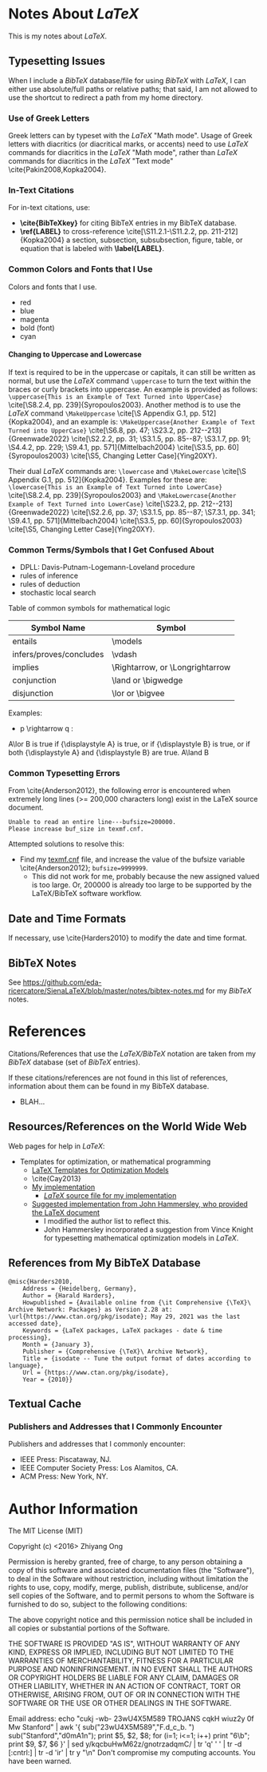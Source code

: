 #	Notes About *LaTeX*


This is my notes about *LaTeX*.



##	Typesetting Issues

When I include a *BibTeX* database/file for using *BibTeX* with *LaTeX*, I can
	either use absolute/full paths or relative paths;
	that said, I am not allowed to use the shortcut to redirect a path from my
		home directory.



###	Use of Greek Letters

Greek letters can by typeset with the *LaTeX* "Math mode". Usage of Greek letters with diacritics (or diacritical marks, or accents) need to use *LaTeX* commands for diacritics in the *LaTeX* "Math mode", rather than *LaTeX* commands for diacritics in the *LaTeX* "Text mode" \cite{Pakin2008,Kopka2004}.




###	In-Text Citations

For in-text citations, use:
+ **\cite{BibTeXkey}** for citing BibTeX entries in my BibTeX database.
+ **\ref{LABEL}** to cross-reference \cite[\S11.2.1-\S11.2.2, pp. 211-212]{Kopka2004} a section, subsection, subsubsection, figure, table, or equation that is labeled with **\label{LABEL}**.






### Common Colors and Fonts that I Use

Colors and fonts that I use.
+ red
+ blue
+ magenta
+ bold (font)
+ cyan








####	Changing to Uppercase and Lowercase


If text is required to be in the uppercase or capitals, it can still be written as normal, but use the *LaTeX* command `\uppercase` to turn the text within the braces or curly brackets into uppercase. An example is provided as follows: `\uppercase{This is an Example of Text Turned into UpperCase}` \cite[\S8.2.4, pp. 239]{Syropoulos2003}. Another method is to use the *LaTeX* command `\MakeUppercase` \cite[\S Appendix G.1, pp. 512]{Kopka2004}, and an example is: `\MakeUppercase{Another Example of Text Turned into UpperCase}` \cite[\S6.8, pp. 47; \S23.2, pp. 212--213]{Greenwade2022} \cite[\S2.2.2, pp. 31; \S3.1.5, pp. 85--87; \S3.1.7, pp. 91; \S4.4.2, pp. 229; \S9.4.1, pp. 571]{Mittelbach2004} \cite[\S3.5, pp. 60]{Syropoulos2003} \cite[\S5, Changing Letter Case]{Ying20XY}.

Their dual *LaTeX* commands are: `\lowercase` and `\MakeLowercase` \cite[\S Appendix G.1, pp. 512]{Kopka2004}. Examples for these are: `\lowercase{This is an Example of Text Turned into LowerCase}` \cite[\S8.2.4, pp. 239]{Syropoulos2003} and `\MakeLowercase{Another Example of Text Turned into LowerCase}` \cite[\S23.2, pp. 212--213]{Greenwade2022} \cite[\S2.2.6, pp. 37; \S3.1.5, pp. 85--87; \S7.3.1, pp. 341; \S9.4.1, pp. 571]{Mittelbach2004} \cite[\S3.5, pp. 60]{Syropoulos2003} \cite[\S5, Changing Letter Case]{Ying20XY}.









###	Common Terms/Symbols that I Get Confused About 



+ DPLL: Davis-Putnam-Logemann-Loveland procedure
+ rules of inference
+ rules of deduction
+ stochastic local search



Table of common symbols for mathematical logic

| Symbol Name | Symbol  |
|-------------|---------|
| entails	  | \models |
| infers/proves/concludes | \vdash |
| implies	  | \Rightarrow, or \Longrightarrow |
| conjunction | \land or \bigwedge |
| disjunction | \lor or \bigvee |




Examples:
+ p \rightarrow q : 

A\lor B is true if {\displaystyle A} is true, or if {\displaystyle B} is true, or if both {\displaystyle A} and {\displaystyle B} are true.
A\land B 




###	Common Typesetting Errors


From \cite{Anderson2012}, the following error is encountered when extremely long lines (>= 200,000 characters long) exist in the LaTeX source document.

	Unable to read an entire line---bufsize=200000.
	Please increase buf_size in texmf.cnf.


Attempted solutions to resolve this:
+ Find my [texmf.cnf](/usr/local/texlive/2021/texmf.cnf) file, and increase the value of the bufsize variable \cite{Anderson2012}; `bufsize=9999999`.
	- This did not work for me, probably because the new assigned valued is too large.
		Or, 200000 is already too large to be supported by the LaTeX/BibTeX software workflow.




##	Date and Time Formats

If necessary, use \cite{Harders2010} to modify the date and time format.











## BibTeX Notes

See https://github.com/eda-ricercatore/SienaLaTeX/blob/master/notes/bibtex-notes.md for my *BibTeX* notes.








#	References

Citations/References that use the *LaTeX/BibTeX* notation are taken
	from my *BibTeX* database (set of *BibTeX* entries).


If these citations/references are not found in this list of references,
	information about them can be found in my BibTeX database.
+ BLAH...




##	Resources/References on the World Wide Web

Web pages for help in *LaTeX*:
+ Templates for optimization, or mathematical programming
	- [LaTeX Templates for Optimization Models](http://www.orcomplete.com/computer/sertalpbilal/latex-templates-for-optimization-models)
	- \cite{Cay2013}
	- [My implementation](https://github.com/eda-ricercatore/SienaLaTeX/blob/master/notes/examples/optimization_templates.pdf)
		* [*LaTeX* source file for my implementation](https://github.com/eda-ricercatore/SienaLaTeX/blob/master/notes/examples/optimization_templates.tex)
	- [Suggested implementation from John Hammersley, who provided the LaTeX document](https://github.com/eda-ricercatore/SienaLaTeX/blob/master/notes/examples/from-other-peeps/optimization-templates/main.tex)
		- I modified the author list to reflect this.
		- John Hammersley incorporated a suggestion from Vince Knight for typesetting mathematical optimization models in *LaTeX*.



##	References from My BibTeX Database



	@misc{Harders2010,
		Address = {Heidelberg, Germany},
		Author = {Harald Harders},
		Howpublished = {Available online from {\it Comprehensive {\TeX}\ Archive Network: Packages} as Version 2.28 at: \url{https://www.ctan.org/pkg/isodate}; May 29, 2021 was the last accessed date},
		Keywords = {LaTeX packages, LaTeX packages - date & time processing},
		Month = {January 3},
		Publisher = {Comprehensive {\TeX}\ Archive Network},
		Title = {isodate -- Tune the output format of dates according to language},
		Url = {https://www.ctan.org/pkg/isodate},
		Year = {2010}}






##	Textual Cache

###	Publishers and Addresses that I Commonly Encounter


Publishers and addresses that I commonly encounter:
+ IEEE Press: Piscataway, NJ.
+ IEEE Computer Society Press: Los Alamitos, CA.
+ ACM Press: New York, NY.










#	Author Information

The MIT License (MIT)

Copyright (c) <2016> Zhiyang Ong

Permission is hereby granted, free of charge, to any person obtaining a copy of this software and associated documentation files (the "Software"), to deal in the Software without restriction, including without limitation the rights to use, copy, modify, merge, publish, distribute, sublicense, and/or sell copies of the Software, and to permit persons to whom the Software is furnished to do so, subject to the following conditions:

The above copyright notice and this permission notice shall be included in all copies or substantial portions of the Software.

THE SOFTWARE IS PROVIDED "AS IS", WITHOUT WARRANTY OF ANY KIND, EXPRESS OR IMPLIED, INCLUDING BUT NOT LIMITED TO THE WARRANTIES OF MERCHANTABILITY, FITNESS FOR A PARTICULAR PURPOSE AND NONINFRINGEMENT. IN NO EVENT SHALL THE AUTHORS OR COPYRIGHT HOLDERS BE LIABLE FOR ANY CLAIM, DAMAGES OR OTHER LIABILITY, WHETHER IN AN ACTION OF CONTRACT, TORT OR OTHERWISE, ARISING FROM, OUT OF OR IN CONNECTION WITH THE SOFTWARE OR THE USE OR OTHER DEALINGS IN THE SOFTWARE.

Email address: echo "cukj -wb- 23wU4X5M589 TROJANS cqkH wiuz2y 0f Mw Stanford" | awk '{ sub("23wU4X5M589","F.d_c_b. ") sub("Stanford","d0mA1n"); print $5, $2, $8; for (i=1; i<=1; i++) print "6\b"; print $9, $7, $6 }' | sed y/kqcbuHwM62z/gnotrzadqmC/ | tr 'q' ' ' | tr -d [:cntrl:] | tr -d 'ir' | tr y "\n"		Don't compromise my computing accounts. You have been warned.
